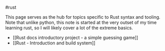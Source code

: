 #rust

This page serves as the hub for topics specific to Rust syntax and tooling. Note that unlike python, this note is started at the very outset of my time learning rust, so I will likely cover a lot of the extreme basics.

- [[Rust docs introductory project - a simple guessing game]]
- [[Rust - Introduction and build system]]